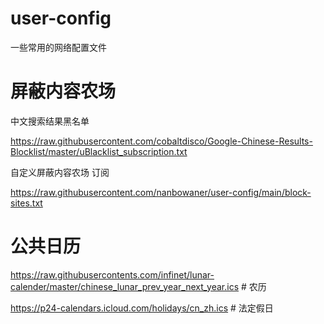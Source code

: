 # user-config
一些常用的网络配置文件


# 屏蔽内容农场
中文搜索结果黑名单   

https://raw.githubusercontent.com/cobaltdisco/Google-Chinese-Results-Blocklist/master/uBlacklist_subscription.txt  

自定义屏蔽内容农场 订阅   

https://raw.githubusercontent.com/nanbowaner/user-config/main/block-sites.txt  

# 公共日历 

https://raw.githubusercontents.com/infinet/lunar-calender/master/chinese_lunar_prev_year_next_year.ics    # 农历

https://p24-calendars.icloud.com/holidays/cn_zh.ics    # 法定假日  


